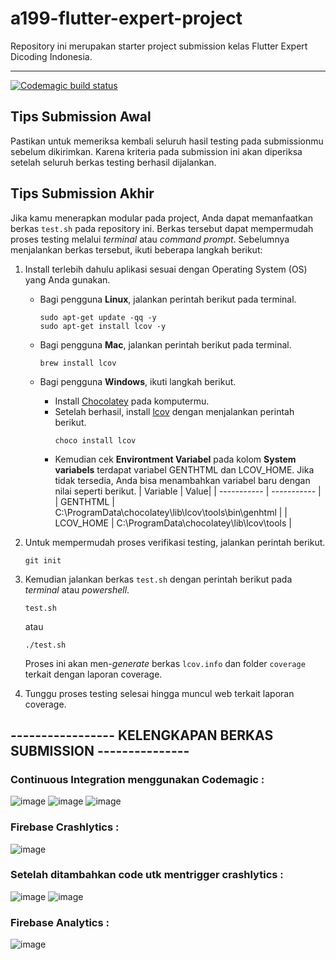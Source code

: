 # a199-flutter-expert-project

Repository ini merupakan starter project submission kelas Flutter Expert Dicoding Indonesia.

---

[![Codemagic build status](https://api.codemagic.io/apps/634d8a21816f0c4b68270bf2/634d8a21816f0c4b68270bf1/status_badge.svg)](https://codemagic.io/app/635ca74c6520fb7df787ae05/build/635caa29a127899cfe8ce166/latest_build)

## Tips Submission Awal

Pastikan untuk memeriksa kembali seluruh hasil testing pada submissionmu sebelum dikirimkan. Karena kriteria pada submission ini akan diperiksa setelah seluruh berkas testing berhasil dijalankan.


## Tips Submission Akhir

Jika kamu menerapkan modular pada project, Anda dapat memanfaatkan berkas `test.sh` pada repository ini. Berkas tersebut dapat mempermudah proses testing melalui *terminal* atau *command prompt*. Sebelumnya menjalankan berkas tersebut, ikuti beberapa langkah berikut:
1. Install terlebih dahulu aplikasi sesuai dengan Operating System (OS) yang Anda gunakan.
    - Bagi pengguna **Linux**, jalankan perintah berikut pada terminal.
        ```
        sudo apt-get update -qq -y
        sudo apt-get install lcov -y
        ```
    
    - Bagi pengguna **Mac**, jalankan perintah berikut pada terminal.
        ```
        brew install lcov
        ```
    - Bagi pengguna **Windows**, ikuti langkah berikut.
        - Install [Chocolatey](https://chocolatey.org/install) pada komputermu.
        - Setelah berhasil, install [lcov](https://community.chocolatey.org/packages/lcov) dengan menjalankan perintah berikut.
            ```
            choco install lcov
            ```
        - Kemudian cek **Environtment Variabel** pada kolom **System variabels** terdapat variabel GENTHTML dan LCOV_HOME. Jika tidak tersedia, Anda bisa menambahkan variabel baru dengan nilai seperti berikut.
            | Variable | Value|
            | ----------- | ----------- |
            | GENTHTML | C:\ProgramData\chocolatey\lib\lcov\tools\bin\genhtml |
            | LCOV_HOME | C:\ProgramData\chocolatey\lib\lcov\tools |
        
2. Untuk mempermudah proses verifikasi testing, jalankan perintah berikut.
    ```
    git init
    ```
3. Kemudian jalankan berkas `test.sh` dengan perintah berikut pada *terminal* atau *powershell*.
    ```
    test.sh
    ```
    atau
    ```
    ./test.sh
    ```
    Proses ini akan men-*generate* berkas `lcov.info` dan folder `coverage` terkait dengan laporan coverage.
4. Tunggu proses testing selesai hingga muncul web terkait laporan coverage.


## ----------------- KELENGKAPAN BERKAS SUBMISSION ---------------

### Continuous Integration menggunakan Codemagic :
![image](https://user-images.githubusercontent.com/98727707/198929514-b424d78f-6d99-4324-9af7-9438324dfe81.png)
![image](https://user-images.githubusercontent.com/98727707/198930193-36020452-597e-423a-86c3-606a657f1af0.png)
![image](https://user-images.githubusercontent.com/98727707/198930245-8272616f-4bd8-4d11-a075-8e52265d8fee.png)


### Firebase Crashlytics : 
![image](https://user-images.githubusercontent.com/98727707/198862874-adc5e3fd-697b-47fe-b142-ca35bbf5a1ff.png)

### Setelah ditambahkan code utk mentrigger crashlytics :
![image](https://user-images.githubusercontent.com/98727707/198862934-dd163001-a429-43dd-b7f2-bace433b7bb2.png)
![image](https://user-images.githubusercontent.com/98727707/198862969-0ef3f4ab-e139-4b6e-93fb-8e094b48d873.png)

### Firebase Analytics :
![image](https://user-images.githubusercontent.com/98727707/198863021-355e7dcf-80cd-48f9-8965-1bfe633a92b3.png)




